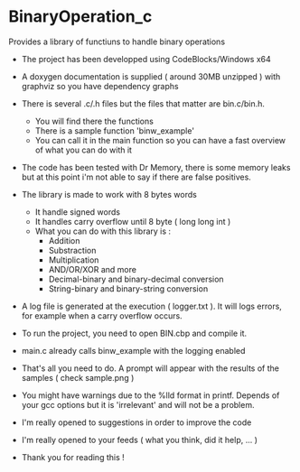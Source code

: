 # BinaryOperation_c
Provides a library of functiuns to handle binary operations

- The project has been developped using CodeBlocks/Windows x64
- A doxygen documentation is supplied ( around 30MB unzipped ) with graphviz so you have dependency graphs 
- There is several .c/.h files but the files that matter are bin.c/bin.h.
  - You will find there the functions
  - There is a sample function 'binw_example' 
  - You can call it in the main function so you can have a fast overview of what you can do with it
- The code has been tested with Dr Memory, there is some memory leaks but at this point i'm not able to say if there are false positives.
- The library is made to work with 8 bytes words 
  - It handle signed words
  - It handles carry overflow until 8 byte ( long long int )
  - What you can do with this library is :
    - Addition 
    - Substraction 
    - Multiplication 
    - AND/OR/XOR and more 
    - Decimal-binary and binary-decimal conversion 
    - String-binary and binary-string conversion
- A log file is generated at the execution ( logger.txt ). It will logs errors, for example when a carry overflow occurs.

- To run the project, you need to open BIN.cbp and compile it.
- main.c already calls binw_example with the logging enabled
- That's all you need to do. A prompt will appear with the results of the samples ( check sample.png )
- You might have warnings due to the %lld format in printf. Depends of your gcc options but it is 'irrelevant' and will not be a problem.

- I'm really opened to suggestions in order to improve the code
- I'm really opened to your feeds ( what you think, did it help, ... )
- Thank you for reading this !

